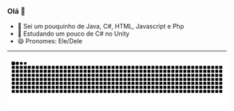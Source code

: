 ### Olá 👋

- 🔭 Sei um pouquinho de Java, C#, HTML, Javascript e Php
- 🌱 Estudando um pouco de C# no Unity
- 😄 Pronomes: Ele/Dele
-----------------------------------------------------------------------------------------------------------------------------------------------------------------------------------
![Snake animation](https://github.com/LuanDiegs/LuanDiegs/blob/output/github-contribution-grid-snake.svg)
